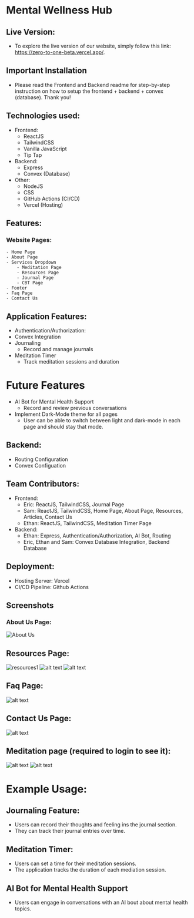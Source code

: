 # Mental Wellness Hub

## Live Version:
- To explore the live version of our website, simply follow this link: https://zero-to-one-beta.vercel.app/.

## Important Installation
- Please read the Frontend and Backend readme for step-by-step instruction on how to setup the frontend + backend + convex (database). Thank you!
## Technologies used:
- Frontend:
    - ReactJS
    - TailwindCSS
    - Vanilla JavaScript
    - Tip Tap
- Backend:
    - Express
    - Convex (Database)
- Other:
    - NodeJS
    - CSS
    - GitHub Actions (CI/CD)
    - Vercel (Hosting)

## Features:

### Website Pages:
    - Home Page
    - About Page
    - Services Dropdown
        - Meditation Page
        - Resources Page
        - Journal Page
        - CBT Page
    - Footer
    - Faq Page
    - Contact Us

## Application Features:
- Authentication/Authorization:
- Convex Integration
- Journaling
    - Record and manage journals
- Meditation Timer
    - Track meditation sessions and duration

# Future Features
- AI Bot for Mental Health Support
    - Record and review previous conversations
- Implement Dark-Mode theme for all pages
    - User can be able to switch between light and dark-mode in each page and should stay that mode.

## Backend:
- Routing Configuration
- Convex Configuation

## Team Contributors:
- Frontend:
    - Eric: ReactJS, TailwindCSS, Journal Page
    - Sam: ReactJS, TailwindCSS, Home Page, About Page, Resources, Articles, Contact Us
    - Ethan: ReactJS, TailwindCSS, Meditation Timer Page
- Backend:
    - Ethan: Express, Authentication/Authorization, AI Bot, Routing
    - Eric, Ethan and Sam: Convex Database Integration, Backend Database

## Deployment:
- Hosting Server: Vercel
- CI/CD Pipeline: Github Actions

## Screenshots

### About Us Page:
![About Us](./assets/about-us.png)


## Resources Page:
![resources1](assets/resources.png)
![alt text](assets/resources1.png)
![alt text](assets/resources2.png)

## Faq Page:
![alt text](assets/faq.png)

## Contact Us Page:
![alt text](assets/contact-us.png)

## Meditation page (required to login to see it):
![alt text](assets/med.png)
![alt text](assets/meditationTimer.png)
# Example Usage:

## Journaling Feature:
- Users can record their thoughts and feeling ins the journal section.
- They can track their journal entries over time.

## Meditation Timer:
- Users can set a time for their meditation sessions.
- The application tracks the duration of each mediation session.

## AI Bot for Mental Health Support
- Users can engage in conversations with an AI bout about mental health topics.
